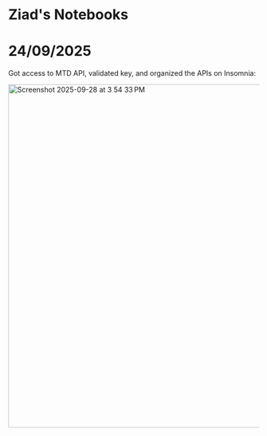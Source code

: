 # Ziad's Notebooks

# 24/09/2025 
Got access to MTD API, validated key, and organized the APIs on Insomnia:

<img width="756" height="689" alt="Screenshot 2025-09-28 at 3 54 33 PM" src="https://github.com/user-attachments/assets/df7dcad6-0a2c-4683-b217-5d3e5157887f" />

